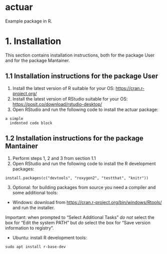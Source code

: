 # actuar
Example package in R.

# 1. Installation
This section contains installation instructions, both for the package User and for the package Mantainer.

## 1.1 Installation instructions for the package User

1. Install the latest version of R suitable for your OS: https://cran.r-project.org/
2. Install the latest version of RStudio suitable for your OS: https://posit.co/download/rstudio-desktop/
3. Open RStudio and run the following code to install the actuar package: 

<pre><code>a simple
  indented code block
</code></pre>

## 1.2 Installation instructions for the package Mantainer

1. Perform steps 1, 2 and 3 from section 1.1
2. Open RStudio and run the following code to install the R development packages:

<pre><code>install.packages(c("devtools", "roxygen2", "testthat", "knitr"))
</code></pre>

3. Optional: for building packages from source you need a compiler and some additional tools:

* Windows:  download from https://cran.r-project.org/bin/windows/Rtools/ and run the installer.

Important: when prompted to “Select Additional Tasks” *do not* select the box for “Edit the system PATH” but *do* select the box for “Save version information to registry”.

* Ubuntu: install R development tools:

<pre><code>sudo apt install r-base-dev
</code></pre>
